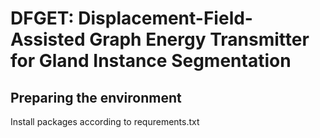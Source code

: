 # DFGET: Displacement-Field-Assisted Graph Energy Transmitter for Gland Instance Segmentation
## Preparing the environment
Install packages according to requrements.txt


